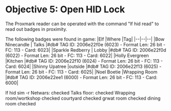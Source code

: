 # Objective 5: Open HID Lock
The Proxmark reader can be operated with the command "lf hid read" to read out badges in proximity.

The following badges were found in game:
|Elf  |Where  |Tag|
|--|--|--|
|Bow Ninecandle  | Talks |#db# TAG ID: 2006e22f0e (6023) - Format Len: 26 bit - FC: 113 - Card: 6023|
|Sparkle Redberry  | Lobby  |#db# TAG ID: 2006e22f0d (6022) - Format Len: 26 bit - FC: 113 - Card: 6022|
|Holly Evergreen  |Kitchen |#db# TAG ID: 2006e22f10 (6024) - Format Len: 26 bit - FC: 113 - Card: 6024|
|Shinny Upatree  |outside  |#db# TAG ID: 2006e22f13 (6025) - Format Len: 26 bit - FC: 113 - Card: 6025|
|Noel Boetie  |Wrapping Room  |#db# TAG ID: 2006e22ee1 (6000) - Format Len: 26 bit - FC: 113 - Card: 6000|


lf hid sim -r <id>
Netwars: checked
Talks floor: checked
Wrapping room/wortkshop checked
courtyard checked
grwat room checked
dining room checked



<!--stackedit_data:
eyJoaXN0b3J5IjpbMTIzNzEwNDA0MiwtNDM1NjQ4NDk2LDYyMj
k5NDk1NV19
-->